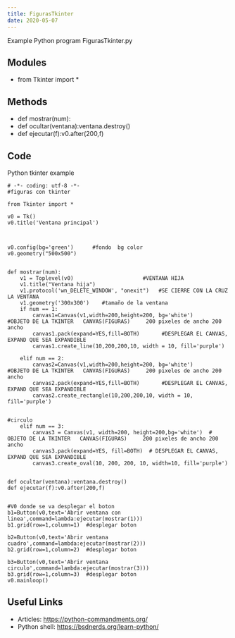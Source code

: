 ```yaml
---
title: FigurasTkinter
date: 2020-05-07
---
```

Example Python program FigurasTkinter.py

## Modules

* from Tkinter import *

## Methods

* def mostrar(num):
* def ocultar(ventana):ventana.destroy()
* def ejecutar(f):v0.after(200,f)

## Code

Python tkinter example

    # -*- coding: utf-8 -*-
    #figuras con tkinter
    
    from Tkinter import *
    
    v0 = Tk()
    v0.title('Ventana principal')
    
    
    
    v0.config(bg='green')      #fondo  bg color
    v0.geometry("500x500")
    
    
    def mostrar(num):
        v1 = Toplevel(v0)                      #VENTANA HIJA
        v1.title("Ventana hija")
        v1.protocol('wn_DELETE_WINDOW', "onexit")   #SE CIERRE CON LA CRUZ LA VENTANA
        v1.geometry('300x300')    #tamaño de la ventana
        if num == 1:
            canvas1=Canvas(v1,width=200,height=200, bg='white')     #OBJETO DE LA TKINTER   CANVAS(FIGURAS)     200 pixeles de ancho 200 ancho
            canvas1.pack(expand=YES,fill=BOTH)       #DESPLEGAR EL CANVAS, EXPAND QUE SEA EXPANDIBLE
            canvas1.create_line(10,200,200,10, width = 10, fill='purple')
    
        elif num == 2:
            canvas2=Canvas(v1,width=200,height=200, bg='white')     #OBJETO DE LA TKINTER   CANVAS(FIGURAS)     200 pixeles de ancho 200 ancho
            canvas2.pack(expand=YES,fill=BOTH)       #DESPLEGAR EL CANVAS, EXPAND QUE SEA EXPANDIBLE
            canvas2.create_rectangle(10,200,200,10, width = 10, fill='purple')
    
    
    #circulo
        elif num == 3:
            canvas3 = Canvas(v1, width=200, height=200,bg='white')  # OBJETO DE LA TKINTER   CANVAS(FIGURAS)     200 pixeles de ancho 200 ancho
            canvas3.pack(expand=YES, fill=BOTH)  # DESPLEGAR EL CANVAS, EXPAND QUE SEA EXPANDIBLE
            canvas3.create_oval(10, 200, 200, 10, width=10, fill='purple')
    
    
    def ocultar(ventana):ventana.destroy()
    def ejecutar(f):v0.after(200,f)
    
    
    #V0 donde se va desplegar el boton
    b1=Button(v0,text='Abrir ventana con linea',command=lambda:ejecutar(mostrar(1)))
    b1.grid(row=1,column=1)  #desplegar boton
    
    b2=Button(v0,text='Abrir ventana cuadro',command=lambda:ejecutar(mostrar(2)))
    b2.grid(row=1,column=2)  #desplegar boton
    
    b3=Button(v0,text='Abrir ventana circulo',command=lambda:ejecutar(mostrar(3)))
    b3.grid(row=1,column=3)  #desplegar boton
    v0.mainloop()

## Useful Links

- Articles: https://python-commandments.org/
- Python shell: https://bsdnerds.org/learn-python/
